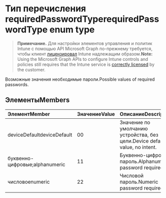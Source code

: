 # <a name="requiredpasswordtype-enum-type"></a><span data-ttu-id="5bf93-101">Тип перечисления requiredPasswordType</span><span class="sxs-lookup"><span data-stu-id="5bf93-101">requiredPasswordType enum type</span></span>

> <span data-ttu-id="5bf93-102">**Примечание.** Для настройки элементов управления и политик Intune с помощью API Microsoft Graph по-прежнему требуется, чтобы клиент [лицензировал](https://go.microsoft.com/fwlink/?linkid=839381) Intune надлежащим образом.</span><span class="sxs-lookup"><span data-stu-id="5bf93-102">**Note:** Using the Microsoft Graph APIs to configure Intune controls and policies still requires that the Intune service is [correctly licensed](https://go.microsoft.com/fwlink/?linkid=839381) by the customer.</span></span>

<span data-ttu-id="5bf93-103">Возможные значения необходимые пароли.</span><span class="sxs-lookup"><span data-stu-id="5bf93-103">Possible values of required passwords.</span></span>
## <a name="members"></a><span data-ttu-id="5bf93-104">Элементы</span><span class="sxs-lookup"><span data-stu-id="5bf93-104">Members</span></span>
|<span data-ttu-id="5bf93-105">Элемент</span><span class="sxs-lookup"><span data-stu-id="5bf93-105">Member</span></span>|<span data-ttu-id="5bf93-106">Значение</span><span class="sxs-lookup"><span data-stu-id="5bf93-106">Value</span></span>|<span data-ttu-id="5bf93-107">Описание</span><span class="sxs-lookup"><span data-stu-id="5bf93-107">Description</span></span>|
|:---|:---|:---|
|<span data-ttu-id="5bf93-108">deviceDefault</span><span class="sxs-lookup"><span data-stu-id="5bf93-108">deviceDefault</span></span>|<span data-ttu-id="5bf93-109">0</span><span class="sxs-lookup"><span data-stu-id="5bf93-109">0</span></span>|<span data-ttu-id="5bf93-110">Значение по умолчанию устройства, без цели.</span><span class="sxs-lookup"><span data-stu-id="5bf93-110">Device default value, no intent.</span></span>|
|<span data-ttu-id="5bf93-111">буквенно-цифровые;</span><span class="sxs-lookup"><span data-stu-id="5bf93-111">alphanumeric</span></span>|<span data-ttu-id="5bf93-112">1</span><span class="sxs-lookup"><span data-stu-id="5bf93-112">1</span></span>|<span data-ttu-id="5bf93-113">Буквенно-цифровой пароль.</span><span class="sxs-lookup"><span data-stu-id="5bf93-113">Alphanumeric password required.</span></span>|
|<span data-ttu-id="5bf93-114">числовое</span><span class="sxs-lookup"><span data-stu-id="5bf93-114">numeric</span></span>|<span data-ttu-id="5bf93-115">2</span><span class="sxs-lookup"><span data-stu-id="5bf93-115">2</span></span>|<span data-ttu-id="5bf93-116">Числовой пароль.</span><span class="sxs-lookup"><span data-stu-id="5bf93-116">Numeric password required.</span></span>|



